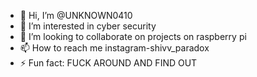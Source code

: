 - 👋 Hi, I’m @UNKNOWN0410
- 👀 I’m interested in cyber security
- 💞️ I’m looking to collaborate on projects on raspberry pi 
- 📫 How to reach me instagram-shivv_paradox
- ⚡ Fun fact: FUCK AROUND AND FIND OUT
